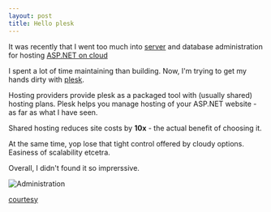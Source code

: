 ```yaml
---
layout: post
title: Hello plesk
---
```


It was recently that I went too much into [server](/launch-pre-requisites/) and database administration for hosting [ASP.NET on  cloud](https://cloud.google.com/launcher/solution/click-to-deploy-images/aspnet)

I spent a lot of time maintaining than building. Now, I'm trying to get my hands dirty with [plesk](http://www.odin.com/products/plesk/).

Hosting providers provide plesk as a packaged tool with (usually shared) hosting plans. Plesk helps you manage hosting of your ASP.NET website - as far as what I have seen.

Shared hosting reduces site costs by **10x** - the actual benefit of choosing it.

At the same time, yop lose that tight control offered by cloudy options. Easiness of scalability etcetra.

Overall, I didn't found it so imprerssive.

![Administration](http://cdn.meme.am/instances/40967961.jpg)

[courtesy](http://memegenerator.net/instance/40967961)

